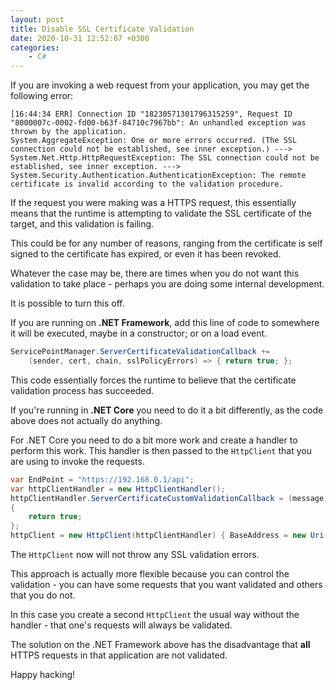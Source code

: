 ```yaml
---
layout: post
title: Disable SSL Certificate Validation
date: 2020-10-31 12:52:07 +0300
categories:
    - C#
---
```

If you are invoking a web request from your application, you may get the following error:

```plaintext
[16:44:34 ERR] Connection ID "18230571301796315259", Request ID "8000007c-0002-fd00-b63f-84710c7967bb": An unhandled exception was thrown by the application.
System.AggregateException: One or more errors occurred. (The SSL connection could not be established, see inner exception.) ---> System.Net.Http.HttpRequestException: The SSL connection could not be established, see inner exception. ---> System.Security.Authentication.AuthenticationException: The remote certificate is invalid according to the validation procedure.
```

If the request you were making was a HTTPS request, this essentially means that the runtime is attempting to validate the SSL certificate of the target, and this validation is failing.

This could be for any number of reasons, ranging from the certificate is self signed to the certificate has expired, or even it has been revoked.

Whatever the case may be, there are times when you do not want this validation to take place - perhaps you are doing some internal development.

It is possible to turn this off.

If you are running on **.NET Framework**, add this line of code to somewhere it will be executed, maybe in a constructor; or on a load event.

```csharp
ServicePointManager.ServerCertificateValidationCallback +=
    (sender, cert, chain, sslPolicyErrors) => { return true; };
```

This code essentially forces the runtime to believe that the certificate validation process has succeeded.

If you're running in **.NET Core** you need to do it a bit differently, as the code above does not actually do anything.

For .NET Core you need to do a bit more work and create a handler to perform this work. This handler is then passed to the `HttpClient` that you are using to invoke the requests.

```csharp
var EndPoint = "https://192.168.0.1/api";
var httpClientHandler = new HttpClientHandler();
httpClientHandler.ServerCertificateCustomValidationCallback = (message, cert, chain, sslPolicyErrors) =>
{
    return true;
};
httpClient = new HttpClient(httpClientHandler) { BaseAddress = new Uri(EndPoint) };
```

The `HttpClient` now will not throw any SSL validation errors.

This approach is actually more flexible because you can control the validation - you can have some requests that you want validated and others that you do not. 

In this case you create a second `HttpClient` the usual way without the handler - that one's requests will always be validated.

The solution on the .NET Framework above has the disadvantage that **all** HTTPS requests in that application are not validated.

Happy hacking!